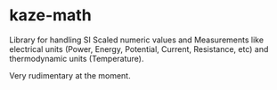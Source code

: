 # kaze-math
Library for handling SI Scaled numeric values and Measurements like electrical units (Power, Energy, Potential, Current, Resistance, etc) and thermodynamic units (Temperature).

Very rudimentary at the moment.
